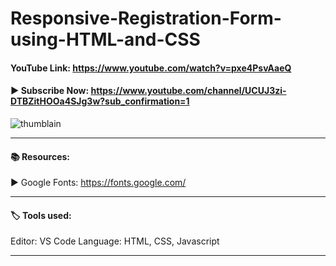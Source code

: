 # Responsive-Registration-Form-using-HTML-and-CSS
#### YouTube Link: https://www.youtube.com/watch?v=pxe4PsvAaeQ

#### ▶️  Subscribe Now: https://www.youtube.com/channel/UCUJ3zi-DTBZitHOOa4SJg3w?sub_confirmation=1

![thumblain](https://user-images.githubusercontent.com/98970815/160286813-421b36da-9adc-44de-a231-3e2542f786b2.jpg)


------------------------------------------------------------------------

#### 📚 Resources: 

▶️ Google Fonts: https://fonts.google.com/

----------------------------------------------------------------------------
#### 🏷️ Tools used:

Editor: VS Code
Language: HTML, CSS, Javascript

----------------------------------------------------------------------------

